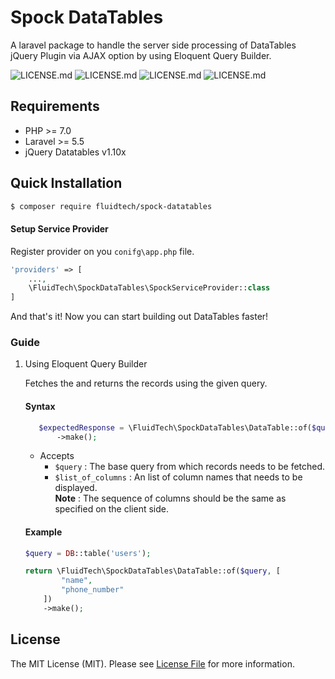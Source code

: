 # Spock DataTables
A laravel package to handle the server side processing of DataTables jQuery Plugin via AJAX option by using Eloquent Query Builder.

![LICENSE.md](https://badgen.net/badge/Php/v7+/green)
![LICENSE.md](https://badgen.net/badge/Packagist/v9.8.0/blue) 
![LICENSE.md](https://badgen.net/badge/Laravel/v5.5+/orange) 
![LICENSE.md](https://badgen.net/badge/LICENSE/MIT/purple)

## Requirements
 * PHP >= 7.0
 * Laravel >= 5.5
 * jQuery Datatables v1.10x
 
## Quick Installation
```bash
$ composer require fluidtech/spock-datatables
```

#### Setup Service Provider
Register provider on you `conifg\app.php` file.
```php
'providers' => [
    ...,
    \FluidTech\SpockDataTables\SpockServiceProvider::class
]
``` 
And that's it! Now you can start building out DataTables faster!

### Guide
1. Using Eloquent Query Builder
    
    Fetches the and returns the records using the given query.
    #### Syntax
    ```php
       $expectedResponse = \FluidTech\SpockDataTables\DataTable::of($query, $list_of_columns)
           ->make();
    ```
    * Accepts
        * `$query` : The base query from which records needs to be fetched.
        * `$list_of_columns` : An list of column names that needs to be displayed. <br> 
        <b>Note</b> : The sequence of columns should be the same as specified on the client side.
        
    #### Example

    ```php
    $query = DB::table('users');
    
    return \FluidTech\SpockDataTables\DataTable::of($query, [
            "name", 
            "phone_number"
        ])
        ->make();
    ```


## License

The MIT License (MIT). Please see [License File](https://github.com/Gaurav-Punjabi/spock-datatables/blob/master/LICENSE.md) for more information.
